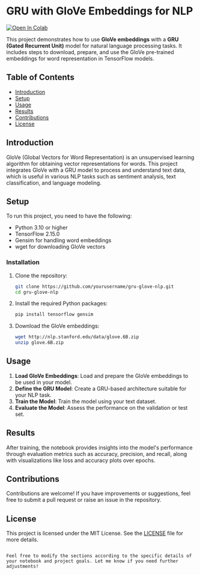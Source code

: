 # GRU with GloVe Embeddings for NLP
<a target="_blank" href="https://colab.research.google.com/github/RudraKhunti/GloVe_NN/blob/main/GRU_GloVe.ipynb">
  <img src="https://colab.research.google.com/assets/colab-badge.svg" alt="Open In Colab"/>
</a>

This project demonstrates how to use **GloVe embeddings** with a **GRU (Gated Recurrent Unit)** model for natural language processing tasks. It includes steps to download, prepare, and use the GloVe pre-trained embeddings for word representation in TensorFlow models.

## Table of Contents
- [Introduction](#introduction)
- [Setup](#setup)
- [Usage](#usage)
- [Results](#results)
- [Contributions](#contributions)
- [License](#license)

## Introduction

GloVe (Global Vectors for Word Representation) is an unsupervised learning algorithm for obtaining vector representations for words. This project integrates GloVe with a GRU model to process and understand text data, which is useful in various NLP tasks such as sentiment analysis, text classification, and language modeling.

## Setup

To run this project, you need to have the following:

- Python 3.10 or higher
- TensorFlow 2.15.0
- Gensim for handling word embeddings
- wget for downloading GloVe vectors

### Installation

1. Clone the repository:
   ```bash
   git clone https://github.com/yourusername/gru-glove-nlp.git
   cd gru-glove-nlp
   ```

2. Install the required Python packages:
   ```bash
   pip install tensorflow gensim
   ```

3. Download the GloVe embeddings:
   ```bash
   wget http://nlp.stanford.edu/data/glove.6B.zip
   unzip glove.6B.zip
   ```

## Usage

1. **Load GloVe Embeddings**: Load and prepare the GloVe embeddings to be used in your model.
2. **Define the GRU Model**: Create a GRU-based architecture suitable for your NLP task.
3. **Train the Model**: Train the model using your text dataset.
4. **Evaluate the Model**: Assess the performance on the validation or test set.

## Results

After training, the notebook provides insights into the model's performance through evaluation metrics such as accuracy, precision, and recall, along with visualizations like loss and accuracy plots over epochs.

## Contributions

Contributions are welcome! If you have improvements or suggestions, feel free to submit a pull request or raise an issue in the repository.

## License

This project is licensed under the MIT License. See the [LICENSE](LICENSE) file for more details.
```

Feel free to modify the sections according to the specific details of your notebook and project goals. Let me know if you need further adjustments!
